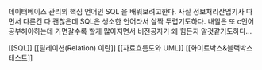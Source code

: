 데이터베이스 관리의 핵심 언어인 SQL 을 배워보려고한다.
사실 정보처리산업기사 따면서 다른건 다 괜찮은데 SQL은 생소한 언어라서 살짝 두렵기도하다.
내일은 또 c언어 공부해야하는데 가면갈수록 할게 많아지면서 비전공자가 왜 힘든지 알것같기도하다...

[[SQL]]
[[릴레이션(Relation) 이란]]
[[자료흐름도와 UML]]
[[화이트박스&블랙박스 테스트]]
